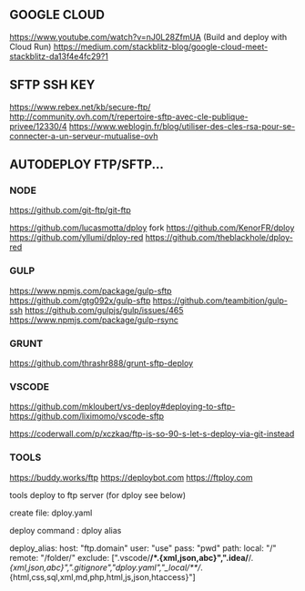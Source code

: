## GOOGLE CLOUD
https://www.youtube.com/watch?v=nJ0L28ZfmUA (Build and deploy with Cloud Run)
https://medium.com/stackblitz-blog/google-cloud-meet-stackblitz-da13f4e4fc29?1


## SFTP SSH KEY
https://www.rebex.net/kb/secure-ftp/
http://community.ovh.com/t/repertoire-sftp-avec-cle-publique-privee/12330/4
https://www.weblogin.fr/blog/utiliser-des-cles-rsa-pour-se-connecter-a-un-serveur-mutualise-ovh

## AUTODEPLOY FTP/SFTP...

### NODE 
https://github.com/git-ftp/git-ftp

https://github.com/lucasmotta/dploy
fork
https://github.com/KenorFR/dploy
https://github.com/yllumi/dploy-red
https://github.com/theblackhole/dploy-red


### GULP
https://www.npmjs.com/package/gulp-sftp
https://github.com/gtg092x/gulp-sftp
https://github.com/teambition/gulp-ssh
https://github.com/gulpjs/gulp/issues/465
https://www.npmjs.com/package/gulp-rsync

### GRUNT
https://github.com/thrashr888/grunt-sftp-deploy

### VSCODE
https://github.com/mkloubert/vs-deploy#deploying-to-sftp-
https://github.com/liximomo/vscode-sftp

https://coderwall.com/p/xczkaq/ftp-is-so-90-s-let-s-deploy-via-git-instead

### TOOLS
https://buddy.works/ftp
https://deploybot.com
https://ftploy.com

 
tools deploy to ftp server (for dploy see below)

create file: dploy.yaml

deploy command : dploy alias

deploy_alias:
    host: "ftp.domain"
    user: "use"
    pass: "pwd"
    path:
        local: "/"
        remote: "/folder/"
exclude: [".vscode/**/*.{xml,json,abc}",".idea/**/*.{xml,json,abc}",".gitignore","dploy.yaml","_local/**/*.{html,css,sql,xml,md,php,html,js,json,htaccess}"]